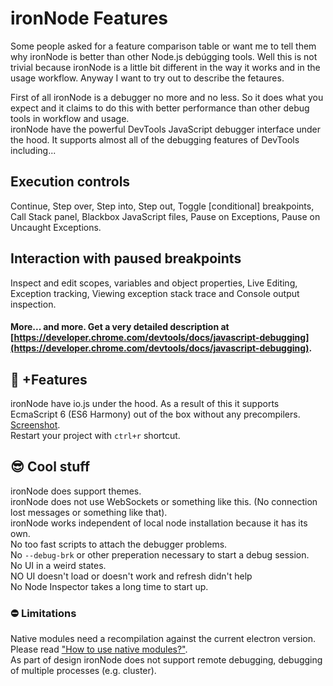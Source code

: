 # ironNode Features
Some people asked for a feature comparison table or want me to tell them why ironNode is better than other Node.js debúgging tools. Well this is not trivial because ironNode is a little bit different in the way it works and in the usage workflow. Anyway I want to try out to describe the fetaures.

First of all ironNode is a debugger no more and no less. So it does what you expect and it claims to do this with better performance than other debug tools in workflow and usage.  
ironNode have the powerful DevTools JavaScript debugger interface under the hood. It supports almost all of the debugging features of DevTools including...

## Execution controls
Continue, Step over, Step into, Step out, Toggle [conditional] breakpoints, Call Stack panel, Blackbox JavaScript files, Pause on Exceptions, Pause on Uncaught Exceptions.

## Interaction with paused breakpoints
Inspect and edit scopes, variables and object properties, Live Editing, Exception tracking, Viewing exception stack trace and Console output inspection.

#### More... and more. Get a very detailed description at [https://developer.chrome.com/devtools/docs/javascript-debugging](https://developer.chrome.com/devtools/docs/javascript-debugging).


## :yellow_heart: +Features
ironNode have io.js under the hood. As a result of this it supports EcmaScript 6 (ES6 Harmony) out of the box without any precompilers. [Screenshot](http://s-a.github.io/iron-node/iron-node__es6__lg.jpg).  
Restart your project with ```ctrl+r``` shortcut.


## :sunglasses: Cool stuff
ironNode does support themes.  
ironNode does not use WebSockets or something like this. (No connection lost messages or something like that).  
ironNode works independent of local node installation because it has its own.  
No too fast scripts to attach the debugger problems.  
No ```--debug-brk``` or other preperation necessary to start a debug session.  
No UI in a weird states.  
NO UI doesn't load or doesn't work and refresh didn't help  
No Node Inspector takes a long time to start up.

### :no_entry: Limitations
Native modules need a recompilation against the current electron version. Please read ["How to use native modules?"](/docs/NATIVE-MODULES.md).  
As part of design ironNode does not support remote debugging, debugging of multiple processes (e.g. cluster).